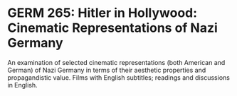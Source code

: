 # GERM 265: Hitler in Hollywood: Cinematic Representations of Nazi Germany

An examination of selected cinematic representations (both American and German) of Nazi Germany in terms of their aesthetic properties and propagandistic value. Films with English subtitles; readings and discussions in English.